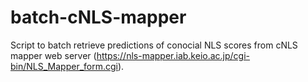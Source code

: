 # batch-cNLS-mapper
Script to batch retrieve predictions of conocial NLS scores from cNLS mapper web server (https://nls-mapper.iab.keio.ac.jp/cgi-bin/NLS_Mapper_form.cgi).
